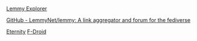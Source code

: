 
[Lemmy Explorer](https://lemmyverse.net/)

[GitHub - LemmyNet/lemmy: A link aggregator and forum for the fediverse](https://github.com/LemmyNet/lemmy)

[Eternity](https://codeberg.org/Bazsalanszky/Eternity)
[F-Droid](https://f-droid.org/app/eu.toldi.infinityforlemmy)
